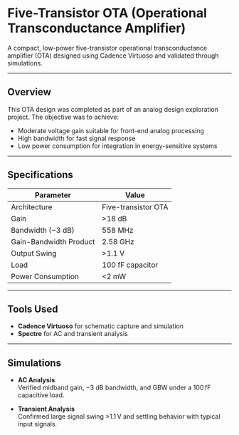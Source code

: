 # Five-Transistor OTA (Operational Transconductance Amplifier)

A compact, low-power five-transistor operational transconductance amplifier (OTA)  designed using Cadence Virtuoso and validated through simulations.

---

## Overview

This OTA design was completed as part of an analog design exploration project. The objective was to achieve:

- Moderate voltage gain suitable for front-end analog processing
- High bandwidth for fast signal response
- Low power consumption for integration in energy-sensitive systems

---

## Specifications

| Parameter                  | Value               |
|---------------------------|---------------------|
| Architecture              | Five-transistor OTA |
| Gain                      | >18 dB              |
| Bandwidth (−3 dB)         | 558 MHz             |
| Gain-Bandwidth Product    | 2.58 GHz            |
| Output Swing              | >1.1 V              |
| Load                      | 100 fF capacitor    |
| Power Consumption         | <2 mW               |

---

## Tools Used

- **Cadence Virtuoso** for schematic capture and simulation
- **Spectre**  for AC and transient analysis

---

## Simulations

- **AC Analysis**  
  Verified midband gain, −3 dB bandwidth, and GBW under a 100 fF capacitive load.

- **Transient Analysis**  
  Confirmed large signal swing >1.1 V and settling behavior with typical input signals.






